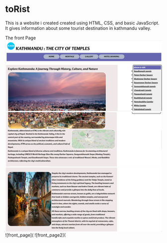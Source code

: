 # toRist
This is a website i created created using HTML, CSS, and basic JavaScript. It gives information about some tourist destination in kathmandu valley.

The front Page
![front_page1](https://github.com/itsmenisha/Front-End-Projects/blob/main/toRist%20img/Front_page/front_1.png)
![front_page2](https://github.com/itsmenisha/Front-End-Projects/blob/main/toRist%20img/Front_page/front_2.png)
![front_page3](https://github.com/itsmenisha/Front-End-Projects/blob/main/toRist%20img/Front_page/front_3.png)
![front_page](
![front_page2](



